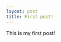```yaml
--- 
layout: post 
title: First post!
--- 
```


This is my first post!

<script type="text/javascript" src="http://www.wolfram.com/cdf-player/plugin/v2.1/cdfplugin.js"></script>
<script type="text/javascript">
var cdf = new cdfplugin();
cdf.embed('https://dl.dropboxusercontent.com/u/22461024/GeneKObarChart.cdf', 804, 263);
</script>